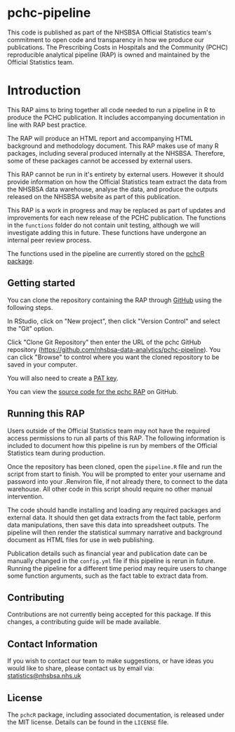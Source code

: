 # pchc-pipeline

This code is published as part of the NHSBSA Official Statistics team's commitment to open code and transparency in how we produce our publications. The Prescribing Costs in Hospitals and the Community (PCHC) reproducible analytical pipeline (RAP) is owned and maintained by the Official Statistics team.

# Introduction

This RAP aims to bring together all code needed to run a pipeline in R to produce the PCHC publication. It includes accompanying documentation in line with RAP best practice. 

The RAP will produce an HTML report and accompanying HTML background and methodology document. This RAP makes use of many R packages, including several produced internally at the NHSBSA. Therefore, some of these packages cannot be accessed by external users. 

This RAP cannot be run in it's entirety by external users. However it should provide information on how the Official Statistics team extract the data from the NHSBSA data warehouse, analyse the data, and produce the outputs released on the NHSBSA website as part of this publication.

This RAP is a work in progress and may be replaced as part of updates and improvements for each new release of the PCHC publication. The functions in the `functions` folder do not contain unit testing, although we will investigate adding this in future. These functions have undergone an internal peer review process.

The functions used in the pipeline are currently stored on the [pchcR package](https://github.com/nhsbsa-data-analytics/pchc-pipeline.git).

## Getting started

You can clone the repository containing the RAP through [GitHub](https://github.com/) using the following steps.

In RStudio, click on "New project", then click "Version Control" and select the "Git" option.

Click "Clone Git Repository" then enter the URL of the pchc GitHub repository (https://github.com/nhsbsa-data-analytics/pchc-pipeline). You can click "Browse" to control where you want the cloned repository to be saved in your computer.

You will also need to create a [PAT key](https://docs.github.com/en/authentication/keeping-your-account-and-data-secure/managing-your-personal-access-tokens).

You can view the [source code for the pchc RAP](https://github.com/nhsbsa-data-analytics/pchc-pipeline) on GitHub.

## Running this RAP

Users outside of the Official Statistics team may not have the required access permissions to run all parts of this RAP. The following information is included to document how this pipeline is run by members of the Official Statistics team during production.

Once the repository has been cloned, open the `pipeline.R` file and run the script from start to finish. You will be prompted to enter your username and password into your .Renviron file, if not already there, to connect to the data warehouse. All other code in this script should require no other manual intervention.

The code should handle installing and loading any required packages and external data. It should then get data extracts from the fact table, perform data manipulations, then save this data into spreadsheet outputs. The pipeline will then render the statistical summary narrative and background document as HTML files for use in web publishing.

Publication details such as financial year and publication date can be manually changed in the `config.yml` file if this pipeline is rerun in future. Running the pipeline for a different time period may require users to change some function arguments, such as the fact table to extract data from.


## Contributing

Contributions are not currently being accepted for this package. If this changes, a contributing guide will be made available.

## Contact Information

If you wish to contact our team to make suggestions, or have ideas you would like to share, please contact us by email via: statistics@nhsbsa.nhs.uk

## License

The `pchcR` package, including associated documentation, is released under the MIT license. Details can be found in the `LICENSE` file.

